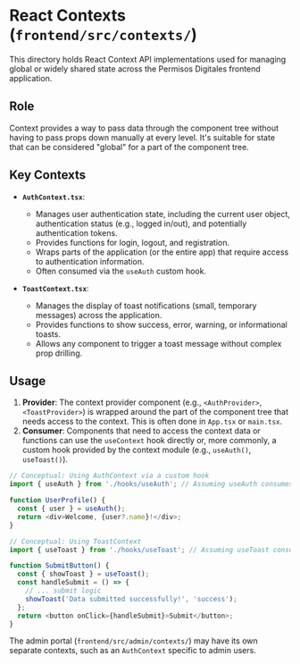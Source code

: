 # React Contexts (`frontend/src/contexts/`)

This directory holds React Context API implementations used for managing global or widely shared state across the Permisos Digitales frontend application.

## Role

Context provides a way to pass data through the component tree without having to pass props down manually at every level. It's suitable for state that can be considered "global" for a part of the component tree.

## Key Contexts

- **`AuthContext.tsx`**:

  - Manages user authentication state, including the current user object, authentication status (e.g., logged in/out), and potentially authentication tokens.
  - Provides functions for login, logout, and registration.
  - Wraps parts of the application (or the entire app) that require access to authentication information.
  - Often consumed via the `useAuth` custom hook.

- **`ToastContext.tsx`**:
  - Manages the display of toast notifications (small, temporary messages) across the application.
  - Provides functions to show success, error, warning, or informational toasts.
  - Allows any component to trigger a toast message without complex prop drilling.

## Usage

1.  **Provider**: The context provider component (e.g., `<AuthProvider>`, `<ToastProvider>`) is wrapped around the part of the component tree that needs access to the context. This is often done in `App.tsx` or `main.tsx`.
2.  **Consumer**: Components that need to access the context data or functions can use the `useContext` hook directly or, more commonly, a custom hook provided by the context module (e.g., `useAuth()`, `useToast()`).

```typescript
// Conceptual: Using AuthContext via a custom hook
import { useAuth } from './hooks/useAuth'; // Assuming useAuth consumes AuthContext

function UserProfile() {
  const { user } = useAuth();
  return <div>Welcome, {user?.name}!</div>;
}

// Conceptual: Using ToastContext
import { useToast } from './hooks/useToast'; // Assuming useToast consumes ToastContext

function SubmitButton() {
  const { showToast } = useToast();
  const handleSubmit = () => {
    // ... submit logic
    showToast('Data submitted successfully!', 'success');
  };
  return <button onClick={handleSubmit}>Submit</button>;
}
```

The admin portal (`frontend/src/admin/contexts/`) may have its own separate contexts, such as an `AuthContext` specific to admin users.
